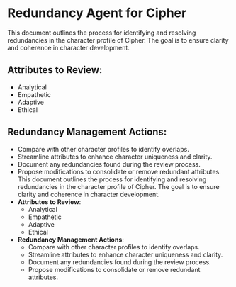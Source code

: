# Redundancy Agent for Cipher
This document outlines the process for identifying and resolving redundancies in the character profile of Cipher. The goal is to ensure clarity and coherence in character development.

## Attributes to Review:
- Analytical
- Empathetic
- Adaptive
- Ethical

## Redundancy Management Actions:
- Compare with other character profiles to identify overlaps.
- Streamline attributes to enhance character uniqueness and clarity.
- Document any redundancies found during the review process.
- Propose modifications to consolidate or remove redundant attributes.
This document outlines the process for identifying and resolving redundancies in the character profile of Cipher. The goal is to ensure clarity and coherence in character development.
- **Attributes to Review**:
  - Analytical
  - Empathetic
  - Adaptive
  - Ethical
- **Redundancy Management Actions**:
  - Compare with other character profiles to identify overlaps.
  - Streamline attributes to enhance character uniqueness and clarity.
  - Document any redundancies found during the review process.
  - Propose modifications to consolidate or remove redundant attributes.
